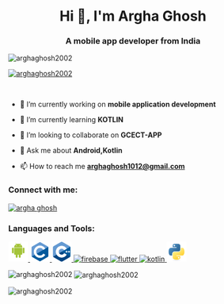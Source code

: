 <h1 align="center">Hi 👋, I'm Argha Ghosh</h1>
<h3 align="center">A mobile app developer from India</h3>

<p align="left"> <img src="https://komarev.com/ghpvc/?username=arghaghosh2002&label=Profile%20views&color=0e75b6&style=flat" alt="arghaghosh2002" /> </p>

<p align="left"> <a href="https://github.com/ryo-ma/github-profile-trophy"><img src="https://github-profile-trophy.vercel.app/?username=arghaghosh2002" alt="arghaghosh2002" /></a> </p>

<p align="left"> <a href="https://twitter.com/" target="blank"><img src="https://img.shields.io/twitter/follow/?logo=twitter&style=for-the-badge" alt="" /></a> </p>

- 🔭 I’m currently working on **mobile application development**

- 🌱 I’m currently learning **KOTLIN**

- 👯 I’m looking to collaborate on **GCECT-APP**

- 💬 Ask me about **Android,Kotlin**

- 📫 How to reach me **arghaghosh1012@gmail.com**

<h3 align="left">Connect with me:</h3>
<p align="left">
<a href="https://linkedin.com/in/argha ghosh" target="blank"><img align="center" src="https://raw.githubusercontent.com/rahuldkjain/github-profile-readme-generator/master/src/images/icons/Social/linked-in-alt.svg" alt="argha ghosh" height="30" width="40" /></a>
</p>

<h3 align="left">Languages and Tools:</h3>
<p align="left"> <a href="https://developer.android.com" target="_blank" rel="noreferrer"> <img src="https://raw.githubusercontent.com/devicons/devicon/master/icons/android/android-original-wordmark.svg" alt="android" width="40" height="40"/> </a> <a href="https://www.cprogramming.com/" target="_blank" rel="noreferrer"> <img src="https://raw.githubusercontent.com/devicons/devicon/master/icons/c/c-original.svg" alt="c" width="40" height="40"/> </a> <a href="https://www.w3schools.com/cpp/" target="_blank" rel="noreferrer"> <img src="https://raw.githubusercontent.com/devicons/devicon/master/icons/cplusplus/cplusplus-original.svg" alt="cplusplus" width="40" height="40"/> </a> <a href="https://firebase.google.com/" target="_blank" rel="noreferrer"> <img src="https://www.vectorlogo.zone/logos/firebase/firebase-icon.svg" alt="firebase" width="40" height="40"/> </a> <a href="https://flutter.dev" target="_blank" rel="noreferrer"> <img src="https://www.vectorlogo.zone/logos/flutterio/flutterio-icon.svg" alt="flutter" width="40" height="40"/> </a> <a href="https://kotlinlang.org" target="_blank" rel="noreferrer"> <img src="https://www.vectorlogo.zone/logos/kotlinlang/kotlinlang-icon.svg" alt="kotlin" width="40" height="40"/> </a> <a href="https://www.python.org" target="_blank" rel="noreferrer"> <img src="https://raw.githubusercontent.com/devicons/devicon/master/icons/python/python-original.svg" alt="python" width="40" height="40"/> </a> </p>

<p><img align="left" src="https://github-readme-stats.vercel.app/api/top-langs?username=arghaghosh2002&show_icons=true&locale=en&layout=compact" alt="arghaghosh2002" /></p>

<p>&nbsp;<img align="center" src="https://github-readme-stats.vercel.app/api?username=arghaghosh2002&show_icons=true&locale=en" alt="arghaghosh2002" /></p>

<p><img align="center" src="https://github-readme-streak-stats.herokuapp.com/?user=arghaghosh2002&" alt="arghaghosh2002" /></p>

